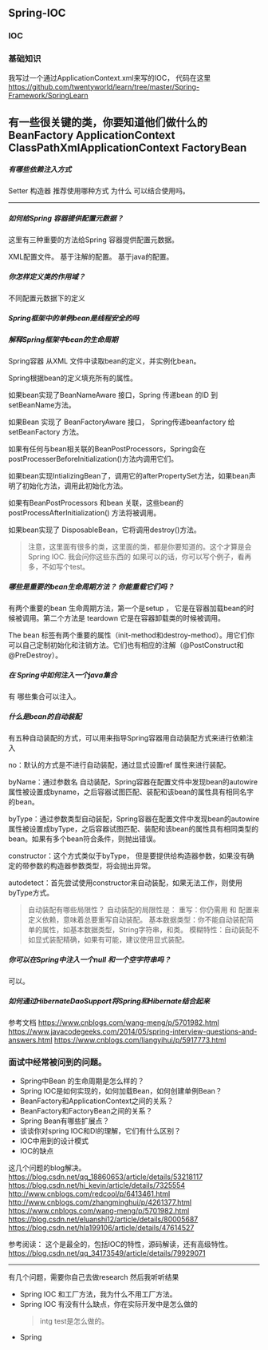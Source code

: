 
## Spring-IOC


### IOC

### 基础知识
我写过一个通过ApplicationContext.xml来写的IOC， 代码在这里
https://github.com/twentyworld/learn/tree/master/Spring-Framework/SpringLearn

有一些很关键的类，你要知道他们做什么的
BeanFactory
ApplicationContext
ClassPathXmlApplicationContext
FactoryBean
---
##### 有哪些依赖注入方式
Setter 构造器
推荐使用哪种方式 为什么
可以结合使用吗。

---
##### 如何给Spring 容器提供配置元数据？

这里有三种重要的方法给Spring 容器提供配置元数据。

XML配置文件。
基于注解的配置。
基于java的配置。

#####  你怎样定义类的作用域？
不同配置元数据下的定义

##### Spring框架中的单例bean是线程安全的吗

#####  解释Spring框架中bean的生命周期

Spring容器 从XML 文件中读取bean的定义，并实例化bean。

Spring根据bean的定义填充所有的属性。

如果bean实现了BeanNameAware 接口，Spring 传递bean 的ID 到 setBeanName方法。

如果Bean 实现了 BeanFactoryAware 接口， Spring传递beanfactory 给setBeanFactory 方法。

如果有任何与bean相关联的BeanPostProcessors，Spring会在postProcesserBeforeInitialization()方法内调用它们。

如果bean实现IntializingBean了，调用它的afterPropertySet方法，如果bean声明了初始化方法，调用此初始化方法。

如果有BeanPostProcessors 和bean 关联，这些bean的postProcessAfterInitialization() 方法将被调用。

如果bean实现了 DisposableBean，它将调用destroy()方法。

> 注意，这里面有很多的类，这里面的类，都是你要知道的。这个才算是会Spring IOC.
> 我会问你这些东西的
> 如果可以的话，你可以写个例子，看再多，不如写个test。

##### 哪些是重要的bean生命周期方法？ 你能重载它们吗？

有两个重要的bean 生命周期方法，第一个是setup ， 它是在容器加载bean的时候被调用。第二个方法是 teardown  它是在容器卸载类的时候被调用。

The bean 标签有两个重要的属性（init-method和destroy-method）。用它们你可以自己定制初始化和注销方法。它们也有相应的注解（@PostConstruct和@PreDestroy）。

##### 在 Spring中如何注入一个java集合
有 哪些集合可以注入。

##### 什么是bean的自动装配
有五种自动装配的方式，可以用来指导Spring容器用自动装配方式来进行依赖注入

no：默认的方式是不进行自动装配，通过显式设置ref 属性来进行装配。

byName：通过参数名 自动装配，Spring容器在配置文件中发现bean的autowire属性被设置成byname，之后容器试图匹配、装配和该bean的属性具有相同名字的bean。

byType：通过参数类型自动装配，Spring容器在配置文件中发现bean的autowire属性被设置成byType，之后容器试图匹配、装配和该bean的属性具有相同类型的bean。如果有多个bean符合条件，则抛出错误。

constructor：这个方式类似于byType， 但是要提供给构造器参数，如果没有确定的带参数的构造器参数类型，将会抛出异常。

autodetect：首先尝试使用constructor来自动装配，如果无法工作，则使用byType方式。


>自动装配有哪些局限性？
>自动装配的局限性是：
>重写：你仍需用 <constructor-arg>和 <property> 配置来定义依赖，意味着总要重写自动装配。
>基本数据类型：你不能自动装配简单的属性，如基本数据类型，String字符串，和类。
>模糊特性：自动装配不如显式装配精确，如果有可能，建议使用显式装配。

##### 你可以在Spring中注入一个null 和一个空字符串吗？

可以。

##### 如何通过HibernateDaoSupport将Spring和Hibernate结合起来

参考文档
https://www.cnblogs.com/wang-meng/p/5701982.html
https://www.javacodegeeks.com/2014/05/spring-interview-questions-and-answers.html
https://www.cnblogs.com/liangyihui/p/5917773.html

### 面试中经常被问到的问题。
- Spring中Bean 的生命周期是怎么样的？
- Spring IOC是如何实现的，如何加载Bean，如何创建单例Bean？
- BeanFactory和ApplicationContext之间的关系？
- BeanFactory和FactoryBean之间的关系？
- Spring Bean有哪些扩展点？
- 谈谈你对spring IOC和DI的理解，它们有什么区别？
- IOC中用到的设计模式
- IOC的缺点

这几个问题的blog解决。
https://blog.csdn.net/qq_18860653/article/details/53218117
https://blog.csdn.net/hi_kevin/article/details/7325554
http://www.cnblogs.com/redcool/p/6413461.html
http://www.cnblogs.com/zhangminghui/p/4261377.html
https://www.cnblogs.com/wang-meng/p/5701982.html
https://blog.csdn.net/eluanshi12/article/details/80005687
https://blog.csdn.net/hla199106/article/details/47614527

参考阅读：
这个是最全的，包括IOC的特性，源码解读，还有高级特性。
https://blog.csdn.net/qq_34173549/article/details/79929071

---
有几个问题，需要你自己去做research
然后我听听结果
- Spring IOC 和工厂方法，我为什么不用工厂方法。
- Spring IOC 有没有什么缺点，你在实际开发中是怎么做的
    > intg test是怎么做的。
- Spring
